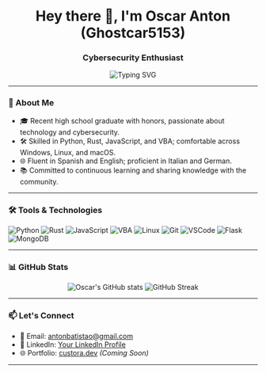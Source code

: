 <h1 align="center">Hey there 👋, I'm Oscar Anton (Ghostcar5153)</h1>
<h3 align="center">Cybersecurity Enthusiast</h3>

<p align="center">
  <img src="https://readme-typing-svg.herokuapp.com?font=Fira+Code&size=24&duration=3000&pause=1000&color=3EFFBF&center=true&vCenter=true&multiline=true&width=600&lines=Building+secure+systems...;Exploring+the+depths+of+technology...;Always+learning,+always+growing." alt="Typing SVG" />
</p>

---

### 🧠 About Me

- 🎓 Recent high school graduate with honors, passionate about technology and cybersecurity.
- 🛠️ Skilled in Python, Rust, JavaScript, and VBA; comfortable across Windows, Linux, and macOS.
- 🌐 Fluent in Spanish and English; proficient in Italian and German.
- 📚 Committed to continuous learning and sharing knowledge with the community.

---

### 🛠️ Tools & Technologies

![Python](https://img.shields.io/badge/-Python-05122A?style=flat&logo=python)
![Rust](https://img.shields.io/badge/-Rust-05122A?style=flat&logo=rust)
![JavaScript](https://img.shields.io/badge/-JavaScript-05122A?style=flat&logo=javascript)
![VBA](https://img.shields.io/badge/-VBA-05122A?style=flat&logo=microsoft-excel)
![Linux](https://img.shields.io/badge/-Linux-05122A?style=flat&logo=linux)
![Git](https://img.shields.io/badge/-Git-05122A?style=flat&logo=git)
![VSCode](https://img.shields.io/badge/-VSCode-05122A?style=flat&logo=visual-studio-code)
![Flask](https://img.shields.io/badge/-Flask-05122A?style=flat&logo=flask)
![MongoDB](https://img.shields.io/badge/-MongoDB-05122A?style=flat&logo=mongodb)

---

### 📊 GitHub Stats

<p align="center">
  <img src="https://github-readme-stats.vercel.app/api?username=Ghostcar5153&show_icons=true&theme=tokyonight" alt="Oscar's GitHub stats" />
  <img src="https://github-readme-streak-stats.herokuapp.com/?user=Ghostcar5153&theme=tokyonight" alt="GitHub Streak"/>
</p>

---

### 📫 Let's Connect

- 📧 Email: [antonbatistao@gmail.com](mailto:antonbatistao@gmail.com)
- 💼 LinkedIn: [Your LinkedIn Profile](https://www.linkedin.com/in/yourprofile)
- 🌐 Portfolio: [custora.dev](https://custora.dev) *(Coming Soon)*

---
